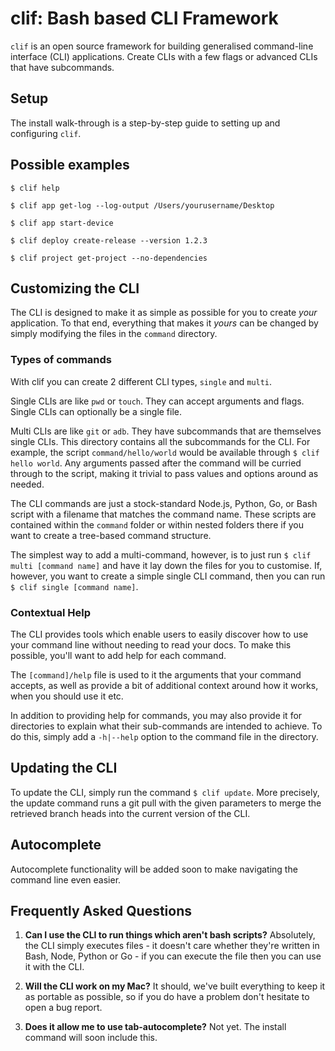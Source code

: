 # clif: Bash based CLI Framework

`clif` is an open source framework for building generalised command-line interface (CLI) applications. Create CLIs with a few flags or advanced CLIs that have subcommands.

## Setup

The install walk-through is a step-by-step guide to setting up and configuring `clif`.

## Possible examples

```
$ clif help

$ clif app get-log --log-output /Users/yourusername/Desktop

$ clif app start-device

$ clif deploy create-release --version 1.2.3

$ clif project get-project --no-dependencies
```

## Customizing the CLI
The CLI is designed to make it as simple as possible for you to create _your_ application. To that end, everything that makes it _yours_ can be changed by simply modifying the files in the `command` directory.

### Types of commands

With clif you can create 2 different CLI types, `single` and `multi`.

Single CLIs are like `pwd` or `touch`. They can accept arguments and flags. Single CLIs can optionally be a single file.

Multi CLIs are like `git` or `adb`. They have subcommands that are themselves single CLIs. This directory contains all the subcommands for the CLI. For example, the script `command/hello/world` would be available through `$ clif hello world`. Any arguments passed after the command will be curried through to the script, making it trivial to pass values and options around as needed.

The CLI commands are just a stock-standard Node.js, Python, Go, or Bash script with a filename that matches the command name. These scripts are contained within the `command` folder or within nested folders there if you want to create a tree-based command structure.

The simplest way to add a multi-command, however, is to just run `$ clif multi [command name]` and have it lay down the files for you to customise. If, however, you want to create a simple single CLI command, then you can run `$ clif single [command name]`.

### Contextual Help
The CLI provides tools which enable users to easily discover how to use your command line without needing to read your docs. To make this possible, you'll want to add help for each command.

The `[command]/help` file is used to it the arguments that your command accepts, as well as provide a bit of additional context around how it works, when you should use it etc.

In addition to providing help for commands, you may also provide it for directories to explain what their sub-commands are intended to achieve. To do this, simply add a `-h|--help` option to the command file in the directory.

## Updating the CLI
To update the CLI, simply run the command `$ clif update`. More precisely, the update command runs a git pull with the given parameters to merge the retrieved branch heads into the current version of the CLI.

## Autocomplete
Autocomplete functionality will be added soon to make navigating the command line even easier.

## Frequently Asked Questions

1. **Can I use the CLI to run things which aren't bash scripts?**
   Absolutely, the CLI simply executes files - it doesn't care whether they're written in Bash, Node, Python or Go - if you can execute the file then you can use it with the CLI.

2. **Will the CLI work on my Mac?**
   It should, we've built everything to keep it as portable as possible, so if you do have a problem don't hesitate to open a bug report.

3. **Does it allow me to use tab-autocomplete?**
   Not yet. The install command will soon include this.
